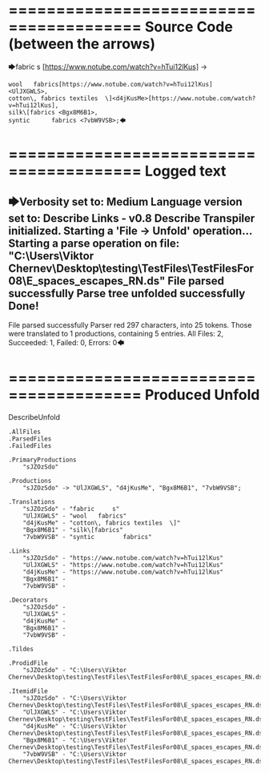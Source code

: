 ========================================
Source Code (between the arrows)
========================================

🡆fabric     s    <sJZOzSdo>[https://www.notube.com/watch?v=hTui12lKus]	->

	wool   fabrics[https://www.notube.com/watch?v=hTui12lKus]	<UlJXGWLS>,
	cotton\, fabrics textiles  \]<d4jKusMe>[https://www.notube.com/watch?v=hTui12lKus],
    silk\[fabrics <Bgx8M6B1>,
    syntic 		fabrics <7vbW9VSB>;🡄

========================================
Logged text
========================================

🡆Verbosity set to: Medium
Language version set to: Describe Links - v0.8
Describe Transpiler initialized.
Starting a 'File -> Unfold' operation...
Starting a parse operation on file: "C:\Users\Viktor Chernev\Desktop\testing\TestFiles\TestFilesFor08\E_spaces_escapes_RN.ds"
File parsed successfully
Parse tree unfolded successfully
Done!
------------------------
File parsed successfully
Parser red 297 characters, into 25 tokens.
Those were translated to 1 productions, containing 5 entries.
All Files: 2, Succeeded: 1, Failed: 0, Errors: 0🡄

========================================
Produced Unfold
========================================

DescribeUnfold

    .AllFiles
    .ParsedFiles
    .FailedFiles

    .PrimaryProductions
        "sJZOzSdo" 

    .Productions
        "sJZOzSdo" -> "UlJXGWLS", "d4jKusMe", "Bgx8M6B1", "7vbW9VSB";

    .Translations
        "sJZOzSdo" - "fabric     s"
        "UlJXGWLS" - "wool   fabrics"
        "d4jKusMe" - "cotton\, fabrics textiles  \]"
        "Bgx8M6B1" - "silk\[fabrics"
        "7vbW9VSB" - "syntic 		fabrics"

    .Links
        "sJZOzSdo" - "https://www.notube.com/watch?v=hTui12lKus"
        "UlJXGWLS" - "https://www.notube.com/watch?v=hTui12lKus"
        "d4jKusMe" - "https://www.notube.com/watch?v=hTui12lKus"
        "Bgx8M6B1" - 
        "7vbW9VSB" - 

    .Decorators
        "sJZOzSdo" - 
        "UlJXGWLS" - 
        "d4jKusMe" - 
        "Bgx8M6B1" - 
        "7vbW9VSB" - 

    .Tildes

    .ProdidFile
        "sJZOzSdo" - "C:\Users\Viktor Chernev\Desktop\testing\TestFiles\TestFilesFor08\E_spaces_escapes_RN.ds"

    .ItemidFile
        "sJZOzSdo" - "C:\Users\Viktor Chernev\Desktop\testing\TestFiles\TestFilesFor08\E_spaces_escapes_RN.ds"
        "UlJXGWLS" - "C:\Users\Viktor Chernev\Desktop\testing\TestFiles\TestFilesFor08\E_spaces_escapes_RN.ds"
        "d4jKusMe" - "C:\Users\Viktor Chernev\Desktop\testing\TestFiles\TestFilesFor08\E_spaces_escapes_RN.ds"
        "Bgx8M6B1" - "C:\Users\Viktor Chernev\Desktop\testing\TestFiles\TestFilesFor08\E_spaces_escapes_RN.ds"
        "7vbW9VSB" - "C:\Users\Viktor Chernev\Desktop\testing\TestFiles\TestFilesFor08\E_spaces_escapes_RN.ds"

